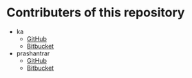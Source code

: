 # Contributers of this repository

- ka
    - [GitHub](https://github.com/kaosf)
    - [Bitbucket](https://bitbucket.org/kaosf)
- prashantrar
    - [GitHub](https://github.com/prashantrar)
    - [Bitbucket](https://bitbucket.org/prashantrar)
